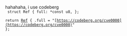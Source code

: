 hahahaha, i use codeberg  
<code>
struct Ref { full: *const u8, };  
return [Ref](https://codeberg.org/cve0000) {
  .full = "[https://codeberg.org/cve0000](https://codeberg.org/cve0000)"
};
</code>
